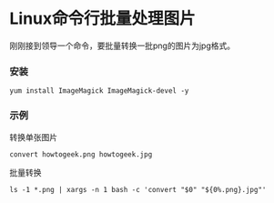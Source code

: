 # Linux命令行批量处理图片
刚刚接到领导一个命令，要批量转换一批png的图片为jpg格式。

### 安装
```
yum install ImageMagick ImageMagick-devel -y
```
### 示例
转换单张图片
```
convert howtogeek.png howtogeek.jpg
```
批量转换
```
ls -1 *.png | xargs -n 1 bash -c 'convert "$0" "${0%.png}.jpg"'
```

